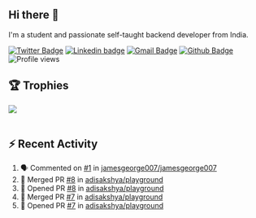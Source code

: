 <!-- Banner Image -->
<!-- <img align="center" src="assets/images/banner.png" /> -->

## Hi there 👋
I'm a student and passionate self-taught backend developer from India.

[![Twitter Badge](https://img.shields.io/badge/-adisakshya-00acee?style=flat&logo=twitter&logoColor=white&link=https://twitter.com/adisakshya)](https://www.twitter.com/adisakshya)
[![Linkedin badge](https://img.shields.io/badge/-adisakshya-blue?style=flat&logo=linkedin&logoColor=white)](https://www.linkedin.com/in/adisakshya-chauhan-a62920151)
[![Gmail Badge](https://img.shields.io/badge/-adisakshya98@gmail.com-c14438?style=flat&logo=Gmail&logoColor=white&link=mailto:adisakshya98@gmail.com)](mailto:adisakshya98@gmail.com)
[![Github Badge](https://img.shields.io/badge/-adisakshya-grey?style=flat&logo=github&logoColor=white&link=https://github.com/adisakshya)](https://www.github.com/adisakshya) 
![Profile views](https://gpvc.arturio.dev/adisakshya)

## 🏆 Trophies
<div>
  <img src="https://github-profile-trophy.vercel.app/?username=adisakshya&title=MultiLanguage,Commit,Followers,Repositories,PullRequest,Issues&column=7&margin-w=15&margin-h=15"/>
</div>

<br/>

## ⚡ Recent Activity
<!--START_SECTION:activity-->
1. 🗣 Commented on [#1](https://github.com/jamesgeorge007/jamesgeorge007/issues/1) in [jamesgeorge007/jamesgeorge007](https://github.com/jamesgeorge007/jamesgeorge007)
2. 🎉 Merged PR [#8](https://github.com/adisakshya/playground/pull/8) in [adisakshya/playground](https://github.com/adisakshya/playground)
3. 💪 Opened PR [#8](https://github.com/adisakshya/playground/pull/8) in [adisakshya/playground](https://github.com/adisakshya/playground)
4. 🎉 Merged PR [#7](https://github.com/adisakshya/playground/pull/7) in [adisakshya/playground](https://github.com/adisakshya/playground)
5. 💪 Opened PR [#7](https://github.com/adisakshya/playground/pull/7) in [adisakshya/playground](https://github.com/adisakshya/playground)
<!--END_SECTION:activity-->
